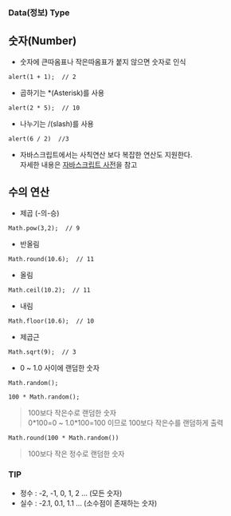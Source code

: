 ### Data(정보) Type

## 숫자(Number)
- 숫자에 큰따옴표나 작은따옴표가 붙지 않으면 숫자로 인식
```
alert(1 + 1);  // 2
```

- 곱하기는 *(Asterisk)를 사용
```
alert(2 * 5);  // 10
```

- 나누기는 /(slash)를 사용
```
alert(6 / 2)  //3
```

- 자바스크립트에서는 사칙연산 보다 복잡한 연산도 지원한다.<br/>자세한 내용은 [자바스크립트 사전](https://opentutorials.org/course/50/39)을 참고

## 수의 연산
- 제곱 (-의-승)
```
Math.pow(3,2);  // 9
```
- 반올림
```
Math.round(10.6);  // 11
```
- 올림
```
Math.ceil(10.2);  // 11
```
- 내림
```
Math.floor(10.6);  // 10
```
- 제곱근
```
Math.sqrt(9);  // 3
```
- 0 ~ 1.0 사이에 랜덤한 숫자
```
Math.random();
```
```
100 * Math.random();
```
> 100보다 작은수로 랜덤한 숫자<br/>0\*100=0 ~ 1.0\*100=100 이므로 100보다 작은수를 랜덤하게 출력
```
Math.round(100 * Math.random())
```
> 100보다 작은 정수로 랜덤한 숫자

### TIP
- 정수 : \-2, \-1, 0, 1, 2 ... (모든 숫자)
- 실수 : \-2.1, 0.1, 1.1 ... (소수점이 존재하는 숫자)
